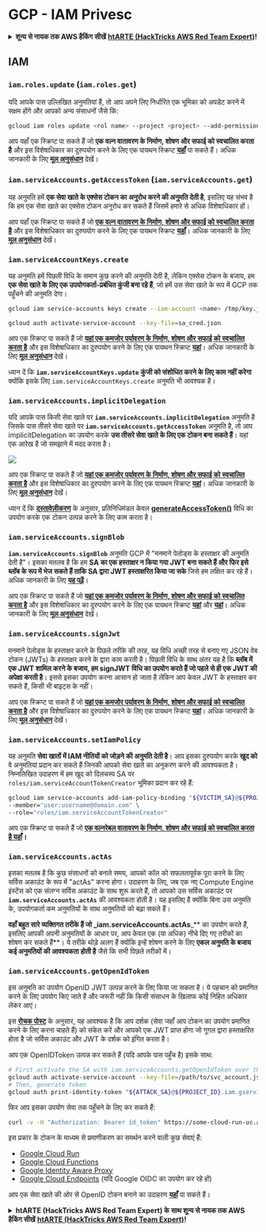 # GCP - IAM Privesc

<details>

<summary><strong>शून्य से नायक तक AWS हैकिंग सीखें</strong> <a href="https://training.hacktricks.xyz/courses/arte"><strong>htARTE (HackTricks AWS Red Team Expert)</strong></a><strong>!</strong></summary>

HackTricks का समर्थन करने के अन्य तरीके:

* यदि आप चाहते हैं कि आपकी **कंपनी का विज्ञापन HackTricks में दिखाई दे** या **HackTricks को PDF में डाउनलोड करें**, तो [**सब्सक्रिप्शन प्लान्स**](https://github.com/sponsors/carlospolop) देखें!
* [**आधिकारिक PEASS & HackTricks स्वैग प्राप्त करें**](https://peass.creator-spring.com)
* [**The PEASS Family**](https://opensea.io/collection/the-peass-family) की खोज करें, हमारा विशेष [**NFTs**](https://opensea.io/collection/the-peass-family) संग्रह
* 💬 [**Discord group**](https://discord.gg/hRep4RUj7f) में **शामिल हों** या [**telegram group**](https://t.me/peass) या **Twitter** 🐦 पर मुझे **फॉलो** करें [**@carlospolopm**](https://twitter.com/carlospolopm)**.**
* [**HackTricks**](https://github.com/carlospolop/hacktricks) और [**HackTricks Cloud**](https://github.com/carlospolop/hacktricks-cloud) github repos में PRs सबमिट करके अपनी हैकिंग ट्रिक्स साझा करें।

</details>

## IAM

### `iam.roles.update` (`iam.roles.get`)

यदि आपके पास उल्लिखित अनुमतियां हैं, तो आप अपने लिए निर्धारित एक भूमिका को अपडेट करने में सक्षम होंगे और आपको अन्य संसाधनों जैसे कि:
```bash
gcloud iam roles update <rol name> --project <project> --add-permissions <permission>
```
आप यहाँ एक स्क्रिप्ट पा सकते हैं जो **एक वल्न वातावरण के निर्माण, शोषण और सफाई को स्वचालित करता है** और इस विशेषाधिकार का दुरुपयोग करने के लिए एक पायथन स्क्रिप्ट [**यहाँ**](https://github.com/RhinoSecurityLabs/GCP-IAM-Privilege-Escalation/blob/master/ExploitScripts/iam.roles.update.py) पा सकते हैं। अधिक जानकारी के लिए [**मूल अनुसंधान**](https://rhinosecuritylabs.com/gcp/privilege-escalation-google-cloud-platform-part-1/) देखें।

### `iam.serviceAccounts.getAccessToken` (`iam.serviceAccounts.get`)

यह अनुमति हमें **एक सेवा खाते के एक्सेस टोकन का अनुरोध करने की अनुमति देती है**, इसलिए यह संभव है कि हम एक सेवा खाते का एक्सेस टोकन अनुरोध कर सकते हैं जिसमें हमारे से अधिक विशेषाधिकार हों।

आप यहाँ एक स्क्रिप्ट पा सकते हैं जो [**एक वल्न वातावरण के निर्माण, शोषण और सफाई को स्वचालित करता है**](https://github.com/carlospolop/gcp\_privesc\_scripts/blob/main/tests/4-iam.serviceAccounts.getAccessToken.sh) और इस विशेषाधिकार का दुरुपयोग करने के लिए एक पायथन स्क्रिप्ट [**यहाँ**](https://github.com/RhinoSecurityLabs/GCP-IAM-Privilege-Escalation/blob/master/ExploitScripts/iam.serviceAccounts.getAccessToken.py)। अधिक जानकारी के लिए [**मूल अनुसंधान**](https://rhinosecuritylabs.com/gcp/privilege-escalation-google-cloud-platform-part-1/) देखें।

### `iam.serviceAccountKeys.create`

यह अनुमति हमें पिछली विधि के समान कुछ करने की अनुमति देती है, लेकिन एक्सेस टोकन के बजाय, हम **एक सेवा खाते के लिए एक उपयोगकर्ता-प्रबंधित कुंजी बना रहे हैं**, जो हमें उस सेवा खाते के रूप में GCP तक पहुँचने की अनुमति देगा।
```bash
gcloud iam service-accounts keys create --iam-account <name> /tmp/key.json

gcloud auth activate-service-account --key-file=sa_cred.json
```
आप एक स्क्रिप्ट पा सकते हैं जो [**यहां एक कमजोर पर्यावरण के निर्माण, शोषण और सफाई को स्वचालित करता है**](https://github.com/carlospolop/gcp_privesc_scripts/blob/main/tests/3-iam.serviceAccountKeys.create.sh) और इस विशेषाधिकार का दुरुपयोग करने के लिए एक पायथन स्क्रिप्ट [**यहां**](https://github.com/RhinoSecurityLabs/GCP-IAM-Privilege-Escalation/blob/master/ExploitScripts/iam.serviceAccountKeys.create.py)। अधिक जानकारी के लिए [**मूल अनुसंधान**](https://rhinosecuritylabs.com/gcp/privilege-escalation-google-cloud-platform-part-1/) देखें।

ध्यान दें कि **`iam.serviceAccountKeys.update` कुंजी को संशोधित करने के लिए काम नहीं करेगा** क्योंकि इसके लिए `iam.serviceAccountKeys.create` अनुमति भी आवश्यक है।

### `iam.serviceAccounts.implicitDelegation`

यदि आपके पास किसी सेवा खाते पर **`iam.serviceAccounts.implicitDelegation`** अनुमति है जिसके पास तीसरे सेवा खाते पर **`iam.serviceAccounts.getAccessToken`** अनुमति है, तो आप implicitDelegation का उपयोग करके **उस तीसरे सेवा खाते के लिए एक टोकन बना सकते हैं**। यहां एक आरेख है जो समझाने में मदद करता है।

![](https://rhinosecuritylabs.com/wp-content/uploads/2020/04/image2-500x493.png)

आप एक स्क्रिप्ट पा सकते हैं जो [**यहां एक कमजोर पर्यावरण के निर्माण, शोषण और सफाई को स्वचालित करता है**](https://github.com/carlospolop/gcp_privesc_scripts/blob/main/tests/5-iam.serviceAccounts.implicitDelegation.sh) और इस विशेषाधिकार का दुरुपयोग करने के लिए एक पायथन स्क्रिप्ट [**यहां**](https://github.com/RhinoSecurityLabs/GCP-IAM-Privilege-Escalation/blob/master/ExploitScripts/iam.serviceAccounts.implicitDelegation.py)। अधिक जानकारी के लिए [**मूल अनुसंधान**](https://rhinosecuritylabs.com/gcp/privilege-escalation-google-cloud-platform-part-1/) देखें।

ध्यान दें कि [**दस्तावेज़ीकरण**](https://cloud.google.com/iam/docs/understanding-service-accounts) के अनुसार, प्रतिनिधिमंडल केवल [**generateAccessToken()**](https://cloud.google.com/iam/credentials/reference/rest/v1/projects.serviceAccounts/generateAccessToken) विधि का उपयोग करके एक टोकन उत्पन्न करने के लिए काम करता है।

### `iam.serviceAccounts.signBlob`

**`iam.serviceAccounts.signBlob`** अनुमति GCP में "मनमाने पेलोड्स के हस्ताक्षर की अनुमति देती है"। इसका मतलब है कि हम **SA का एक हस्ताक्षर न किया गया JWT बना सकते हैं और फिर इसे ब्लॉब के रूप में भेज सकते हैं ताकि SA द्वारा JWT हस्ताक्षरित किया जा सके** जिसे हम लक्षित कर रहे हैं। अधिक जानकारी के लिए [**यह पढ़ें**](https://medium.com/google-cloud/using-serviceaccountactor-iam-role-for-account-impersonation-on-google-cloud-platform-a9e7118480ed)।

आप एक स्क्रिप्ट पा सकते हैं जो [**यहां एक कमजोर पर्यावरण के निर्माण, शोषण और सफाई को स्वचालित करता है**](https://github.com/carlospolop/gcp_privesc_scripts/blob/main/tests/6-iam.serviceAccounts.signBlob.sh) और इस विशेषाधिकार का दुरुपयोग करने के लिए एक पायथन स्क्रिप्ट [**यहां**](https://github.com/RhinoSecurityLabs/GCP-IAM-Privilege-Escalation/blob/master/ExploitScripts/iam.serviceAccounts.signBlob-accessToken.py) और [**यहां**](https://github.com/RhinoSecurityLabs/GCP-IAM-Privilege-Escalation/blob/master/ExploitScripts/iam.serviceAccounts.signBlob-gcsSignedUrl.py)। अधिक जानकारी के लिए [**मूल अनुसंधान**](https://rhinosecuritylabs.com/gcp/privilege-escalation-google-cloud-platform-part-1/) देखें।

### `iam.serviceAccounts.signJwt`

मनमाने पेलोड्स के हस्ताक्षर करने के पिछले तरीके की तरह, यह विधि अच्छी तरह से बनाए गए JSON वेब टोकन (JWTs) के हस्ताक्षर करने के द्वारा काम करती है। पिछली विधि के साथ अंतर यह है कि **ब्लॉब में एक JWT शामिल करने के बजाय, हम signJWT विधि का उपयोग करते हैं जो पहले से ही एक JWT की अपेक्षा करती है**। इससे इसका उपयोग करना आसान हो जाता है लेकिन आप केवल JWT के हस्ताक्षर कर सकते हैं, किसी भी बाइट्स के नहीं।

आप एक स्क्रिप्ट पा सकते हैं जो [**यहां एक कमजोर पर्यावरण के निर्माण, शोषण और सफाई को स्वचालित करता है**](https://github.com/carlospolop/gcp_privesc_scripts/blob/main/tests/7-iam.serviceAccounts.signJWT.sh) और इस विशेषाधिकार का दुरुपयोग करने के लिए एक पायथन स्क्रिप्ट [**यहां**](https://github.com/RhinoSecurityLabs/GCP-IAM-Privilege-Escalation/blob/master/ExploitScripts/iam.serviceAccounts.signJWT.py)। अधिक जानकारी के लिए [**मूल अनुसंधान**](https://rhinosecuritylabs.com/gcp/privilege-escalation-google-cloud-platform-part-1/) देखें।

### `iam.serviceAccounts.setIamPolicy` <a href="#iam.serviceaccounts.setiampolicy" id="iam.serviceaccounts.setiampolicy"></a>

यह अनुमति **सेवा खातों में IAM नीतियों को जोड़ने की अनुमति देती है**। आप इसका दुरुपयोग करके **खुद को** वे अनुमतियां प्रदान कर सकते हैं जिनकी आपको सेवा खाते का अनुकरण करने की आवश्यकता है। निम्नलिखित उदाहरण में हम खुद को दिलचस्प SA पर `roles/iam.serviceAccountTokenCreator` भूमिका प्रदान कर रहे हैं:
```bash
gcloud iam service-accounts add-iam-policy-binding "${VICTIM_SA}@${PROJECT_ID}.iam.gserviceaccount.com" \
--member="user:username@domain.com" \
--role="roles/iam.serviceAccountTokenCreator"
```
आप एक स्क्रिप्ट पा सकते हैं जो [**एक वल्नरेबल वातावरण के निर्माण, शोषण और सफाई को स्वचालित करता है यहाँ**](https://github.com/carlospolop/gcp_privesc_scripts/blob/main/tests/d-iam.serviceAccounts.setIamPolicy.sh)**।**

### `iam.serviceAccounts.actAs`

इसका मतलब है कि कुछ संसाधनों को बनाते समय, आपको कॉल को सफलतापूर्वक पूरा करने के लिए सर्विस अकाउंट के रूप में "actAs" करना होगा। उदाहरण के लिए, जब एक नए Compute Engine इंस्टेंस को एक संलग्न सर्विस अकाउंट के साथ शुरू करते हैं, तो आपको उस सर्विस अकाउंट पर **`iam.serviceAccounts.actAs`** की आवश्यकता होती है। यह इसलिए है क्योंकि बिना उस अनुमति के, उपयोगकर्ता कम अनुमतियों के साथ अनुमतियों को बढ़ा सकते हैं।

**वहाँ बहुत सारे व्यक्तिगत तरीके हैं जो \_iam.serviceAccounts.actAs**\_** का उपयोग करते हैं, इसलिए आपकी अपनी अनुमतियों के आधार पर, आप केवल एक (या अधिक) नीचे दिए गए तरीकों का शोषण कर सकते हैं**। ये तरीके थोड़े अलग हैं क्योंकि इन्हें शोषण करने के लिए **एकल अनुमति के बजाय कई अनुमतियों की आवश्यकता होती है** जैसे कि सभी पिछले तरीकों में।

### `iam.serviceAccounts.getOpenIdToken`

इस अनुमति का उपयोग OpenID JWT उत्पन्न करने के लिए किया जा सकता है। ये पहचान को प्रमाणित करने के लिए उपयोग किए जाते हैं और जरूरी नहीं कि किसी संसाधन के खिलाफ कोई निहित अधिकार लेकर आएं।

इस [**रोचक पोस्ट**](https://medium.com/google-cloud/authenticating-using-google-openid-connect-tokens-e7675051213b) के अनुसार, यह आवश्यक है कि आप दर्शक (सेवा जहाँ आप टोकन का उपयोग प्रमाणित करने के लिए करना चाहते हैं) को संकेत करें और आपको एक JWT प्राप्त होगा जो गूगल द्वारा हस्ताक्षरित होता है जो सर्विस अकाउंट और JWT के दर्शक को इंगित करता है।

आप एक OpenIDToken उत्पन्न कर सकते हैं (यदि आपके पास पहुँच है) इसके साथ:
```bash
# First activate the SA with iam.serviceAccounts.getOpenIdToken over the other SA
gcloud auth activate-service-account --key-file=/path/to/svc_account.json
# Then, generate token
gcloud auth print-identity-token "${ATTACK_SA}@${PROJECT_ID}.iam.gserviceaccount.com" --audiences=https://example.com
```
फिर आप इसका उपयोग सेवा तक पहुँचने के लिए कर सकते हैं:
```bash
curl -v -H "Authorization: Bearer id_token" https://some-cloud-run-uc.a.run.app
```
इस प्रकार के टोकन के माध्यम से प्रमाणीकरण का समर्थन करने वाली कुछ सेवाएं हैं:

* [Google Cloud Run](https://cloud.google.com/run/)
* [Google Cloud Functions](https://cloud.google.com/functions/docs/)
* [Google Identity Aware Proxy](https://cloud.google.com/iap/docs/authentication-howto)
* [Google Cloud Endpoints](https://cloud.google.com/endpoints/docs/openapi/authenticating-users-google-id) (यदि Google OIDC का उपयोग कर रहे हों)

आप एक सेवा खाते की ओर से OpenID टोकन बनाने का उदाहरण [**यहाँ**](https://github.com/carlospolop-forks/GCP-IAM-Privilege-Escalation/blob/master/ExploitScripts/iam.serviceAccounts.getOpenIdToken.py) पा सकते हैं।

<details>

<summary><strong>htARTE (HackTricks AWS Red Team Expert) के साथ शून्य से नायक तक AWS हैकिंग सीखें</strong> <a href="https://training.hacktricks.xyz/courses/arte"><strong>htARTE (HackTricks AWS Red Team Expert)</strong></a><strong>!</strong></summary>

HackTricks का समर्थन करने के अन्य तरीके:

* यदि आप चाहते हैं कि आपकी **कंपनी का विज्ञापन HackTricks में दिखाई दे** या **HackTricks को PDF में डाउनलोड करें**, तो [**सब्सक्रिप्शन प्लान्स**](https://github.com/sponsors/carlospolop) देखें!
* [**आधिकारिक PEASS & HackTricks स्वैग**](https://peass.creator-spring.com) प्राप्त करें
* [**The PEASS Family**](https://opensea.io/collection/the-peass-family) की खोज करें, हमारा विशेष [**NFTs**](https://opensea.io/collection/the-peass-family) संग्रह
* 💬 [**Discord group**](https://discord.gg/hRep4RUj7f) में **शामिल हों** या [**telegram group**](https://t.me/peass) में या **Twitter** 🐦 पर मुझे **फॉलो** करें [**@carlospolopm**](https://twitter.com/carlospolopm)**.**
* **HackTricks** के [**github repos**](https://github.com/carlospolop/hacktricks) और [**HackTricks Cloud**](https://github.com/carlospolop/hacktricks-cloud) में PRs सबमिट करके अपनी हैकिंग ट्रिक्स साझा करें।

</details>
